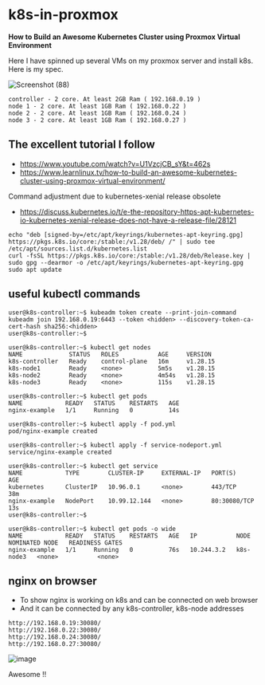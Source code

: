 # k8s-in-proxmox

**How to Build an Awesome Kubernetes Cluster using Proxmox Virtual Environment**

Here I have spinned up several VMs on my proxmox server and install k8s. Here is my spec.

![Screenshot (88)](https://github.com/user-attachments/assets/1e0dd2ad-6332-4cac-b688-41a09d78f288)

```
controller - 2 core. At least 2GB Ram ( 192.168.0.19 )
node 1 - 2 core. At least 1GB Ram ( 192.168.0.22 )
node 2 - 2 core. At least 1GB Ram ( 192.168.0.24 )
node 3 - 2 core. At least 1GB Ram ( 192.168.0.27 )
```

## The excellent tutorial I follow
- https://www.youtube.com/watch?v=U1VzcjCB_sY&t=462s
- https://www.learnlinux.tv/how-to-build-an-awesome-kubernetes-cluster-using-proxmox-virtual-environment/

Command adjustment due to kubernetes-xenial release obsolete

- https://discuss.kubernetes.io/t/e-the-repository-https-apt-kubernetes-io-kubernetes-xenial-release-does-not-have-a-release-file/28121
  
```
echo "deb [signed-by=/etc/apt/keyrings/kubernetes-apt-keyring.gpg] https://pkgs.k8s.io/core:/stable:/v1.28/deb/ /" | sudo tee /etc/apt/sources.list.d/kubernetes.list
curl -fsSL https://pkgs.k8s.io/core:/stable:/v1.28/deb/Release.key | sudo gpg --dearmor -o /etc/apt/keyrings/kubernetes-apt-keyring.gpg
sudo apt update
```

## useful kubectl commands

```
user@k8s-controller:~$ kubeadm token create --print-join-command
kubeadm join 192.168.0.19:6443 --token <hidden> --discovery-token-ca-cert-hash sha256:<hidden>
user@k8s-controller:~$
```

```
user@k8s-controller:~$ kubectl get nodes
NAME             STATUS   ROLES           AGE     VERSION
k8s-controller   Ready    control-plane   16m     v1.28.15
k8s-node1        Ready    <none>          5m5s    v1.28.15
k8s-node2        Ready    <none>          4m54s   v1.28.15
k8s-node3        Ready    <none>          115s    v1.28.15
```

```
user@k8s-controller:~$ kubectl get pods
NAME            READY   STATUS    RESTARTS   AGE
nginx-example   1/1     Running   0          14s
```

```
user@k8s-controller:~$ kubectl apply -f pod.yml
pod/nginx-example created

user@k8s-controller:~$ kubectl apply -f service-nodeport.yml
service/nginx-example created

user@k8s-controller:~$ kubectl get service
NAME            TYPE        CLUSTER-IP     EXTERNAL-IP   PORT(S)        AGE
kubernetes      ClusterIP   10.96.0.1      <none>        443/TCP        38m
nginx-example   NodePort    10.99.12.144   <none>        80:30080/TCP   13s
user@k8s-controller:~$
```

```
user@k8s-controller:~$ kubectl get pods -o wide
NAME            READY   STATUS    RESTARTS   AGE   IP           NODE        NOMINATED NODE   READINESS GATES
nginx-example   1/1     Running   0          76s   10.244.3.2   k8s-node3   <none>           <none>
```

## nginx on browser

- To show nginx is working on k8s and can be connected on web browser
- And it can be connected by any k8s-controller, k8s-node addresses

```
http://192.168.0.19:30080/
http://192.168.0.22:30080/
http://192.168.0.24:30080/
http://192.168.0.27:30080/
```

![image](https://github.com/user-attachments/assets/f564cb40-2cb8-422b-af5c-771dbce412da)

Awesome !!

